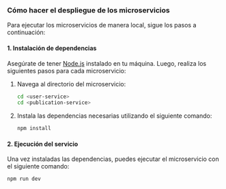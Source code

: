 ### Cómo hacer el despliegue de los microservicios

Para ejecutar los microservicios de manera local, sigue los pasos a continuación:

#### 1. Instalación de dependencias
Asegúrate de tener [Node.js](https://nodejs.org/) instalado en tu máquina. Luego, realiza los siguientes pasos para cada microservicio:

1. Navega al directorio del microservicio:
   ```bash
   cd <user-service>
   cd <publication-service>
   
2. Instala las dependencias necesarias utilizando el siguiente comando:
   ```bash
   npm install
   
#### 2. Ejecución del servicio

Una vez instaladas las dependencias, puedes ejecutar el microservicio con el siguiente comando:
   ```bash
   npm run dev